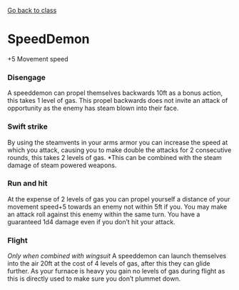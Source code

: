 [Go back to class](steamWarrior.md)
# SpeedDemon
+5 Movement speed

### Disengage
A speeddemon can propel themselves backwards 10ft as a bonus action, this takes 1 level of gas. This propel backwards does not invite an attack of opportunity as the enemy has steam blown into their face.

### Swift strike
By using the steamvents in your arms armor you can increase the speed at which you attack, causing you to make double the attacks for 2 consecutive rounds, this takes 2 levels of gas. *This can be combined with the steam damage of steam powered weapons.

### Run and hit
At the expense of 2 levels of gas you can propel yourself a distance of your movement speed+5 towards an enemy not within 5ft if you. You may make an attack roll against this enemy within the same turn. You have a guaranteed 1d4 damage even if you don’t hit your attack.

### Flight
*Only when combined with wingsuit* A speeddemon can launch themselves into the air 20ft at the cost of 4 levels of gas, after this they can glide further. As your furnace is heavy you gain no levels of gas during flight as this is directly used to make sure you don’t plummet down.